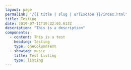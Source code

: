 ```yaml
---
layout: page
permalink: '/{{ title | slug | urlEscape }}/index.html'
title: Testing
date: 2019-07-11T19:32:03.613Z
description: "This is a description"
components:
  - content: This is a test
    heading: Testing
    type: oneColumnText
  - showtag: music
    title: Test Listing
    type: listing
---
```


